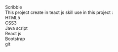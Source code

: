 Scribble<br>
This project create in teact js
skill use in this project :<br>
HTML5<br>
CSS3<br>
Java script<br>
React js<br>
Bootstrap<br>
git

